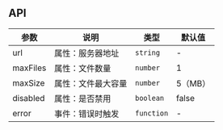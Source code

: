 ## API

| 参数 | 说明 | 类型 | 默认值 |
| --- | --- | --- | --- |
| url | 属性：服务器地址 | `string` | -
| maxFiles | 属性：文件数量 | `number` | 1
| maxSize | 属性：文件最大容量 | `number` | 5（MB）
| disabled | 属性：是否禁用 | `boolean` | false
| error | 事件：错误时触发 | `function` | -
